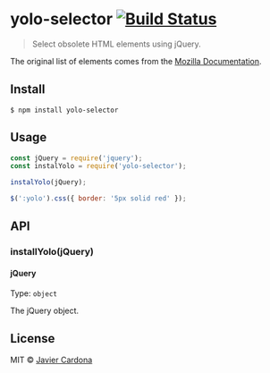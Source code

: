 # yolo-selector [![Build Status](https://travis-ci.org/javver/yolo-selector.svg?branch=master)](https://travis-ci.org/javver/yolo-selector)

> Select obsolete HTML elements using jQuery.

The original list of elements comes from the [Mozilla Documentation](https://developer.mozilla.org/en-US/docs/Web/HTML/Element#Obsolete_and_deprecated_elements).


## Install

```
$ npm install yolo-selector
```


## Usage

```js
const jQuery = require('jquery');
const instalYolo = require('yolo-selector');

instalYolo(jQuery);

$(':yolo').css({ border: '5px solid red' });
```


## API

### installYolo(jQuery)

#### jQuery

Type: `object`

The jQuery object.

## License

MIT © [Javier Cardona](http://javver.com)
